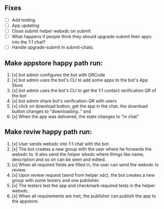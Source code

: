 
## Fixes
- [ ] Add testing
- [ ] App updating
- [ ] Close submit helper webxdc on submit
- [ ] What happens if people think they should upgrade-submit their apps into the 1:1 chat?
- [ ] Handle upgrade-submit in submit-chats.

## Make appstore happy path run:
1. [x] bot admin configures the bot with QRCode
2. [x] bot admin uses the bot's CLI to add some apps to the bot's App Store
3. [x] bot admin uses the bot's CLI to get the 1:1 contact verification QR of the bot
4. [x] bot admin share bot's verification-QR with users
6. [x] click on download button, get the app in the chat, the download button changes to "downloading.." and
7. [x] When the app was delivered, the state changes to "in chat"

## Make reviw happy path run:
1. [x] User sends webxdc into 1:1 chat with the bot.
2. [x] The bot creates a new group with the user where he forwards the webxdc to. It also send the helper wbxdc where things like name, description and so on can be seen and edited.
3. [x] When all required fields are filled in, the user can send the webxdc to review.
4. [x] Upon review request (send from helper xdc), the bot creates a new group with some testers and one publisher.
5. [x] The testers test the app and checkmark required tests in the helper webxdc.
6. [x] When all requirements are met, the publisher can publish the app to the appstore.